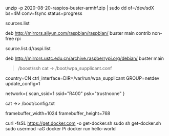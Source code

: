 unzip -p 2020-08-20-raspios-buster-armhf.zip | sudo dd of=/dev/sdX bs=4M conv=fsync status=progress

sources.list

deb http://mirrors.aliyun.com/raspbian/raspbian/ buster main contrib non-free rpi

source.list.d/raspi.list

deb http://mirrors.ustc.edu.cn/archive.raspberrypi.org/debian/ buster main

> /boost/ssh
cat -> /boot/wpa_supplicant.conf

country=CN
ctrl_interface=DIR=/var/run/wpa_supplicant GROUP=netdev
update_config=1

network={
scan_ssid=1
ssid="R400"
psk="trustnoone"
}

cat ->> /boot/config.txt

framebuffer_width=1024
framebuffer_height=768

curl -fsSL https://get.docker.com -o get-docker.sh
sudo sh get-docker.sh
sudo usermod -aG docker Pi
docker run hello-world
